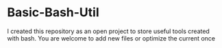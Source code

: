 # Basic-Bash-Util
I created this repository as an open project to store useful tools created with bash. You are welcome to add new files or optimize the current once
